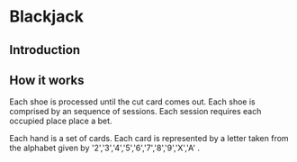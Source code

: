 # Blackjack

## Introduction

## How it works

Each shoe is processed until the cut card comes out.
Each shoe is comprised by an sequence of sessions.
Each session requires each occupied place place a
bet.

Each hand is a set of cards. Each card is represented
by a letter taken from the alphabet given by
'2','3','4','5','6','7','8','9','X','A' .